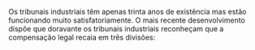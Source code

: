﻿Os tribunais industriais têm apenas trinta anos de existência mas estão funcionando muito satisfatoriamente. O mais recente desenvolvimento dispõe que doravante os tribunais industriais reconheçam que a compensação legal recaia em três divisões: